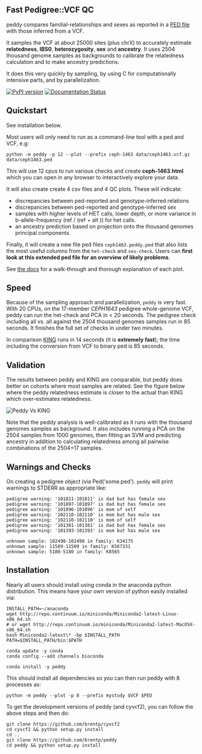 Fast Pedigree::VCF QC
---------------------

peddy compares familial-relationships and sexes as reported in a [PED file](http://pngu.mgh.harvard.edu/~purcell/plink/data.shtml#ped)
with those inferred from a VCF.

It samples the VCF at about 25000 sites (plus chrX) to accurately estimate **relatedness**, **IBS0**, **heterozygosity**, **sex** and **ancestry**. It uses 2504 thousand genome samples as backgrounds to calibrate the relatedness calculation and to make ancestry predictions.

It does this very quickly by sampling, by using C for computationally intensive parts, and by parallelization.


[![PyPI version](https://badge.fury.io/py/peddy.svg)](http://badge.fury.io/py/peddy)
[![Documentation Status](https://readthedocs.org/projects/peddy/badge/?version=latest)](http://peddy.readthedocs.org/en/latest/?badge=latest)
<!--
[![Build Status](https://travis-ci.org/brentp/peddy.svg?branch=master)](https://travis-ci.org/brentp/peddy)
-->


Quickstart
----------

See installation below.

Most users will only need to run as a command-line tool with a ped and VCF, e.g:

```
python -m peddy -p 12 --plot --prefix ceph-1463 data/ceph1463.vcf.gz data/ceph1463.ped
```

This will use 12 cpus to run various checks and create **ceph-1463.html** which
you can open in any browser to interactively explore your data.

It will also create create 4 csv files and 4 QC plots.
These will indicate:

+ discrepancies between ped-reported and genotype-inferred relations
+ discrepancies between ped-reported and genotype-inferred sex
+ samples with higher levels of HET calls, lower depth, or more variance in b-allele-frequency (ref / (ref + alt )) for het calls.
+ an ancestry prediction based on projection onto the thousand genomes principal components

Finally, it will create a new file ped files `ceph1463.peddy.ped` that also lists
the most useful columns from the `het-check` and `sex-check`. Users can **first
look at this extended ped file for an overview of likely problems**.

See [the docs](TODO) for a walk-through and thorough explanation of each plot.

Speed
-----

Because of the sampling approach and parallelization, `peddy` is very fast.
With 20 CPUs, on the 17-member *CEPH1643* pedigree whole-genome VCF, peddy can run
the het-check and PCA in < 20 seconds. The pedigree check including all vs.
all against the 2504 thousand genomes samples run in 85 seconds.
It finishes the full set of checks in under two minutes.

In comparison [KING](http://people.virginia.edu/~wc9c/KING/manual.html) runs
in 14 seconds (it is **extremely fast**); the time including the conversion
from VCF to binary ped is 85 seconds.


Validation
----------

The results between peddy and KING are comparable, but peddy does better on
cohorts where most samples are related. See the figure below where the peddy
relatedness estimate is closer to the actual than KING which over-estimates relatedness.

![Peddy Vs KING](https://raw.githubusercontent.com/brentp/peddy/master/docs/_static/peddy-v-king.png "Comparison with KING")

Note that the peddy analysis is well-calibrated as it runs with the thousand genomes samples
as background. It also includes running a PCA on the 2504 samples from 1000 genomes,
then fitting an SVM and predicting ancestry in addition to calculating relatedness
among all pairwise combinations of the 2504+17 samples.

Warnings and Checks
-------------------

On creating a pedigree object (via Ped('some.ped'). `peddy` will print warnings to STDERR as appropriate like:

```
pedigree warning: '101811-101811' is dad but has female sex
pedigree warning: '101897-101897' is dad but has female sex
pedigree warning: '101896-101896' is mom of self
pedigree warning: '102110-102110' is mom but has male sex
pedigree warning: '102110-102110' is mom of self
pedigree warning: '101381-101381' is dad but has female sex
pedigree warning: '101393-101393' is mom but has male sex

unknown sample: 102498-102498 in family: K34175
unknown sample: 11509-11509 in family: K567331
unknown sample: 5180-5180 in family: K8565
```

Installation
------------

Nearly all users should install using conda in the anaconda python distribution. This means
have your own version of python easily installed via:

```
INSTALL_PATH=~/anaconda
wget http://repo.continuum.io/miniconda/Miniconda2-latest-Linux-x86_64.sh
# or wget http://repo.continuum.io/miniconda/Miniconda2-latest-MacOSX-x86_64.sh
bash Miniconda2-latest\* -bp $INSTALL_PATH
PATH=$INSTALL_PATH/bin:$PATH

conda update -y conda
conda config --add channels bioconda

conda install -y peddy
```

This should install all dependencies so you can then run peddy with 8 processes as:

```
python -m peddy --plot -p 8 --prefix mystudy $VCF $PED
```

To get the development versions of peddy (and cyvcf2), you can follow the above steps and then do:

```
git clone https://github.com/brentp/cyvcf2
cd cyvcf2 && python setup.py install
cd ..
git clone https://github.com/brentp/peddy
cd peddy && python setup.py install
```
